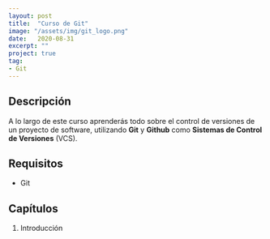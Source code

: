 ```yaml
---
layout: post
title:  "Curso de Git"
image: "/assets/img/git_logo.png"
date:   2020-08-31
excerpt: ""
project: true
tag:
- Git
---
```


## Descripción

A lo largo de este curso aprenderás todo sobre el control de versiones de un proyecto de software, utilizando **Git** y **Github** como **Sistemas de Control de Versiones** (VCS).

## Requisitos

* Git

## Capítulos

1. Introducción
